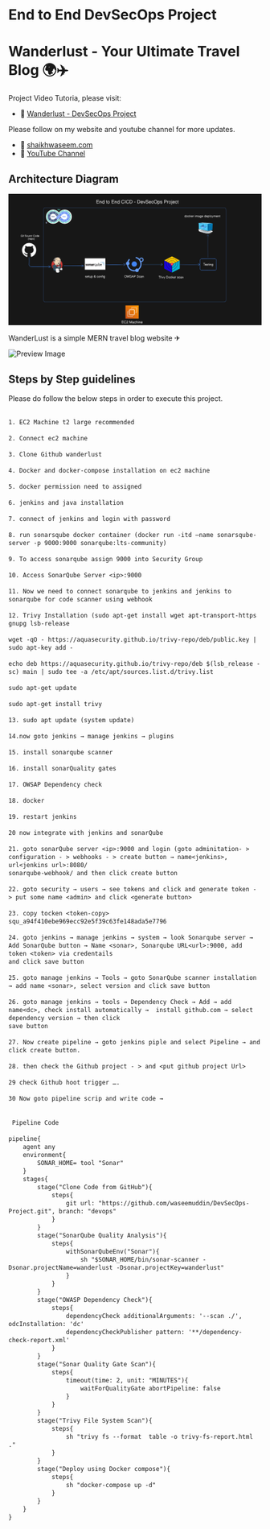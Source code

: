 # End to End DevSecOps Project 

# Wanderlust - Your Ultimate Travel Blog 🌍✈️

Project Video Tutoria, please visit:
- 💾 [Wanderlust - DevSecOps Project](https://youtu.be/hXO-T_pcXkY)

Please follow on my website and youtube channel for more updates.
- 💾 [shaikhwaseem.com](https://shaikhwaseem.com)
- 💾 [YouTube Channel](https://www.youtube.com/@waseeemuddin)

## Architecture Diagram 

![diagram 01](images/diagram.png)

WanderLust is a simple MERN travel blog website ✈ 

![Preview Image](https://github.com/krishnaacharyaa/wanderlust/assets/116620586/17ba9da6-225f-481d-87c0-5d5a010a9538)




## Steps by Step guidelines

Please do follow the below steps in order to execute this project.

```shell

1. EC2 Machine t2 large recommended 

2. Connect ec2 machine

3. Clone Github wanderlust

4. Docker and docker-compose installation on ec2 machine

5. docker permission need to assigned

6. jenkins and java installation

7. connect of jenkins and login with password

8. run sonarsqube docker container (docker run -itd –name sonarsqube-server -p 9000:9000 sonarqube:lts-community)

9. To access sonarqube assign 9000 into Security Group

10. Access SonarQube Server <ip>:9000

11. Now we need to connect sonarqube to jenkins and jenkins to sonarqube for code scanner using webhook

12. Trivy Installation (sudo apt-get install wget apt-transport-https gnupg lsb-release

wget -qO - https://aquasecurity.github.io/trivy-repo/deb/public.key | sudo apt-key add -

echo deb https://aquasecurity.github.io/trivy-repo/deb $(lsb_release -sc) main | sudo tee -a /etc/apt/sources.list.d/trivy.list

sudo apt-get update

sudo apt-get install trivy

13. sudo apt update (system update)

14.now goto jenkins → manage jenkins → plugins

15. install sonarqube scanner

16. install sonarQuality gates

17. OWSAP Dependency check

18. docker

19. restart jenkins

20 now integrate with jenkins and sonarQube

21. goto sonarQube server <ip>:9000 and login (goto adminitation- >  configuration - > webhooks - > create button → name<jenkins>, url<jenkins url>:8080/
sonarqube-webhook/ and then click create button

22. goto security → users → see tokens and click and generate token - > put some name <admin> and click <generate button>

23. copy tocken <token-copy>  squ_a94f410ebe969ecc92e5f39c63fe148ada5e7796

24. goto jenkins → manage jenkins → system → look Sonarqube server → Add SonarQube button → Name <sonar>, Sonarqube URL<url>:9000, add token <token> via credentails 
and click save button

25. goto manage jenkins → Tools → goto SonarQube scanner installation → add name <sonar>, select version and click save button

26. goto manage jenkins → tools → Dependency Check → Add → add name<dc>, check install automatically →  install github.com → select dependency version → then click 
save button

27. Now create pipeline → goto jenkins piple and select Pipeline → and click create button.

28. then check the Github project - > and <put github project Url>

29 check Github hoot trigger ….

30 Now goto pipeline scrip and write code →
 
 
 Pipeline Code 

pipeline{
    agent any
    environment{
        SONAR_HOME= tool "Sonar"
    }
    stages{
        stage("Clone Code from GitHub"){
            steps{
                git url: "https://github.com/waseemuddin/DevSecOps-Project.git", branch: "devops"
            }
        }
        stage("SonarQube Quality Analysis"){
            steps{
                withSonarQubeEnv("Sonar"){
                    sh "$SONAR_HOME/bin/sonar-scanner -Dsonar.projectName=wanderlust -Dsonar.projectKey=wanderlust"
                }
            }
        }
        stage("OWASP Dependency Check"){
            steps{
                dependencyCheck additionalArguments: '--scan ./', odcInstallation: 'dc'
                dependencyCheckPublisher pattern: '**/dependency-check-report.xml'
            }
        }
        stage("Sonar Quality Gate Scan"){
            steps{
                timeout(time: 2, unit: "MINUTES"){
                    waitForQualityGate abortPipeline: false
                }
            }
        }
        stage("Trivy File System Scan"){
            steps{
                sh "trivy fs --format  table -o trivy-fs-report.html ."
            }
        }
        stage("Deploy using Docker compose"){
            steps{
                sh "docker-compose up -d"
            }
        }
    }
}
